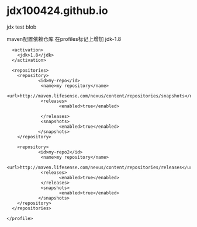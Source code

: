 # jdx100424.github.io
jdx test blob


maven配置依赖仓库
在profiles标记上增加
<profile>
      <id>jdk-1.8</id>

      <activation>
        <jdk>1.8</jdk>
      </activation>

      <repositories>
        <repository>
                <id>my-repo</id>
                 <name>my repository</name>
                 <url>http://maven.lifesense.com/nexus/content/repositories/snapshots</url>
                 <releases>
                        <enabled>true</enabled>

                 </releases>
                 <snapshots>
                        <enabled>true</enabled>
                </snapshots>
        </repository>

        <repository>
                <id>my-repo2</id>
                 <name>my repository</name>
                 <url>http://maven.lifesense.com/nexus/content/repositories/releases</url>
                 <releases>
                        <enabled>true</enabled>
                 </releases>
                 <snapshots>
                        <enabled>true</enabled>
                </snapshots>
        </repository>
      </repositories>

    </profile>
